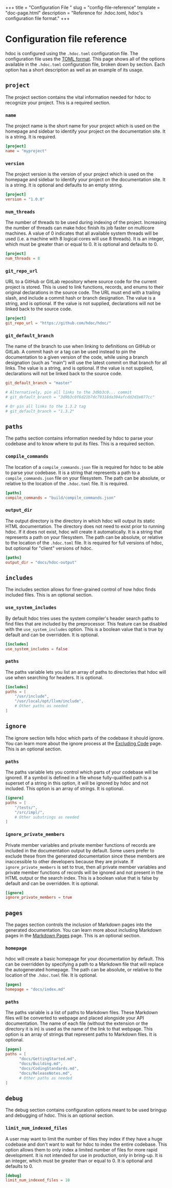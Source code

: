 +++
title = "Configuration File "
slug = "config-file-reference"
template = "doc-page.html"
description = "Reference for .hdoc.toml, hdoc's configuration file format."
+++


# Configuration file reference

hdoc is configured using the `.hdoc.toml` configuration file.
The configuration file uses the [TOML format](https://github.com/toml-lang/toml/blob/master/README.md).
This page shows all of the options available in the `.hdoc.toml` configuration file, broken down by section.
Each option has a short description as well as an example of its usage.

## `project`

The project section contains the vital information needed for hdoc to recognize your project.
This is a required section.

### `name`

The project name is the short name for your project which is used on the homepage and sidebar to identify your project on the documentation site.
It is a string.
It is required.

```toml
[project]
name = "myproject"
```

### `version`

The project version is the version of your project which is used on the homepage and sidebar to identify your project on the documentation site.
It is a string.
It is optional and defaults to an empty string.

```toml
[project]
version = "1.0.0"
```

### `num_threads`

The number of threads to be used during indexing of the project.
Increasing the number of threads can make hdoc finish its job faster on multicore machines.
A value of 0 indicates that all available system threads will be used (i.e. a machine with 8 logical cores will use 8 threads).
It is an integer, which must be greater than or equal to 0.
It is optional and defaults to 0.

```toml
[project]
num_threads = 8
```

### `git_repo_url`

URL to a GitHub or GitLab repository where source code for the current project is stored.
This is used to link functions, records, and enums to their original declarations in the source code.
The URL must end with a trailing slash, and include a commit hash or branch designation.
The value is a string, and is optional.
If the value is not supplied, declarations will not be linked back to the source code.

```toml
[project]
git_repo_url = "https://github.com/hdoc/hdoc/"
```

### `git_default_branch`

The name of the branch to use when linking to definitions on GitHub or GitLab.
A commit hash or a tag can be used instead to pin the documentation to a given version of the code, while using a branch designation (such as "main") will use the latest commit on that branch for all links.
The value is a string, and is optional.
If the value is not supplied, declarations will not be linked back to the source code.

```toml
git_default_branch = "master"

# Alternatively, pin all links to the 3d9b3c0... commit
# git_default_branch = "3d9b3c0f6d21b7dc79318da394afcdd2d3e077cc"

# Or pin all links to the 1.3.2 tag
# git_default_branch = "1.3.2"
```

## `paths`

The paths section contains information needed by hdoc to parse your codebase and to know where to put its files.
This is a required section.

### `compile_commands`

The location of a `compile_commands.json` file is required for hdoc to be able to parse your codebase.
It is a string that represents a path to a `compile_commands.json` file on your filesystem.
The path can be absolute, or relative to the location of the `.hdoc.toml` file.
It is required.

```toml
[paths]
compile_commands = "build/compile_commands.json"
```

### `output_dir`

The output directory is the directory in which hdoc will output its static HTML documentation.
The directory does not need to exist prior to running hdoc.
If it does not exist, hdoc will create it automatically.
It is a string that represents a path on your filesystem.
The path can be absolute, or relative to the location of the `.hdoc.toml` file.
It is required for full versions of hdoc, but optional for "client" versions of hdoc.

```toml
[paths]
output_dir = "docs/hdoc-output"
```

## `includes`

The includes section allows for finer-grained control of how hdoc finds included files.
This is an optional section.

### `use_system_includes`
By default hdoc tries uses the system compiler's header search paths to find files that are included by the preprocessor.
This feature can be disabled with the `use_system_includes` option.
This is a boolean value that is true by default and can be overridden.
It is optional.

```toml
[includes]
use_system_includes = false
```

### `paths`

The paths variable lets you list an array of paths to directories that hdoc will use when searching for headers.
It is optional.

```toml
[includes]
paths = [
    "/usr/include",
    "/usr/local/opt/llvm/include",
    # Other paths as needed
]
```

## `ignore`

The ignore section tells hdoc which parts of the codebase it should ignore.
You can learn more about the ignore process at the [Excluding Code](@/docs/features/excluding-code.md) page.
This is an optional section.

### `paths`

The paths variable lets you control which parts of your codebase will be ignored.
If a symbol is defined in a file whose fully-qualified path is a superset of a string in this option, it will be ignored by hdoc and not included.
This option is an array of strings.
It is optional.

```toml
[ignore]
paths = [
    "/tests/",
    "/src/impl/",
    # Other substrings as needed
]
```

### `ignore_private_members`

Private member variables and private member functions of records are included in the documentation output by default.
Some users prefer to exclude these from the generated documentation since these members are inaccessible to other developers because they are private.
If `ignore_private_members` is set to true, then all private member variables and private member functions of records will be ignored and not present in the HTML output or the search index.
This is a boolean value that is false by default and can be overridden.
It is optional.

```toml
[ignore]
ignore_private_members = true
```

## `pages`

The pages section controls the inclusion of Markdown pages into the generated documentation.
You can learn more about including Markdown pages in the [Markdown Pages](@/docs/features/markdown-pages.md) page.
This is an optional section.

### `homepage`

hdoc will create a basic homepage for your documentation by default.
This can be overridden by specifying a path to a Markdown file that will replace the autogenerated homepage.
The path can be absolute, or relative to the location of the `.hdoc.toml` file.
It is optional.

```toml
[pages]
homepage = "docs/index.md"
```

### `paths`

The paths variable is a list of paths to Markdown files.
These Markdown files will be converted to webpage and placed alongside your API documentation.
The name of each file (without the extension or the directory it is in) is used as the name of the link to that webpage.
This option is an array of strings that represent paths to Markdown files.
It is optional.

```toml
[pages]
paths = [
      "docs/GettingStarted.md",
      "docs/Building.md",
      "docs/CodingStandards.md",
      "docs/ReleaseNotes.md",
      # Other paths as needed
]
```

## `debug`

The debug section contains configuration options meant to be used bringup and debugging of hdoc.
This is an optional section.

### `limit_num_indexed_files`

A user may want to limit the number of files they index if they have a huge codebase and don't want to wait for hdoc to index the entire codebase.
This option allows them to only index a limited number of files for more rapid development.
It is not intended for use in production, only in bring-up.
It is an integer, which must be greater than or equal to 0.
It is optional and defaults to 0.

```toml
[debug]
limit_num_indexed_files = 10
```
